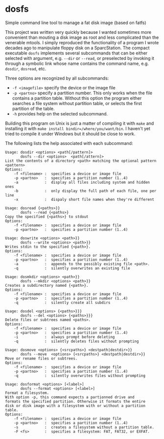 # dosfs
Simple command line tool to manage a fat disk image (based on fatfs)

This project was written very quickly because I wanted sometimes
more convenient than mouting a disk image as root and less
complicated than the venerable mtools. I simply reproduced
the functionality of a program I wrote decades ago to
manipulate floppy disk on a SparcStation.
The compact executable `dosfs` implements several subcommands
that can be either selected with argument, e.g. `--dir` or `--read`, 
or preselected by invoking it through a symbolic link whose name
contains the command name, e.g. `dosdir`, `dosread`, etc.

Three options are recognized by all subcommands:
* `-f <imagefile>` specify the device or the image file
* `-p <partno>` specify a partition number. This only works when the file contains a partition table. Without this option the program either searches a file system without partition table, or selects the first partition of the table.
* `-h` provides help on the selected subcommand.
 
Building this program on Unix is just a matter of compiling it with `make` and installing it
with `make install bindir=/where/you/want/bin`. I haven't yet tried to compile it under Windows
but it should be close to work.
 
The following lists the help associated with each subcommand:

```
Usage: dosdir <options> <path[/pattern]>
       dosfs --dir <options>  <path[/attern]>
List the contents of a directory <path> matching the optional pattern <pattern>
Options:
	-f <filename> :  specifies a device or image file
	-p <partno>   :  specifies a partition number (1..4)
	-a            :  display all files including system and hidden ones
	-b            :  only display the full path of each file, one per line
	-x            :  dispaly short file names when they're different
```

```
Usage: dosread {<paths>}}
       dosfs --read {<paths>}
Copy the specified {<paths>} to stdout
Options:
	-f <filename> :  specifies a device or image file
	-p <partno>   :  specifies a partition number (1..4)
```

```
Usage: doswrite <options> <path>}}
       dosfs --write <options> <path>}}
Writes stdin to the specified {<path>}.
Options:
	-f <filename> :  specifies a device or image file
	-p <partno>   :  specifies a partition number (1..4)
	-a            :  appends to the possibly existing file <path>.
	-q            :  silently overwrites an existing file
```

```
Usage: dosmkdir <options> <path>}}
       dosfs --mkdir <options> <path>}}
Creates a subdirectory named {<path>}.
Options:
	-f <filename> :  specifies a device or image file
	-p <partno>   :  specifies a partition number (1..4)
	-q            :  silently create all subdirs
```

```
Usage: dosdel <options> {<paths>}}}
       dosfs --del <options> {<paths>}}}
Delete files or subtrees named <paths>.
Options:
	-f <filename> :  specifies a device or image file
	-p <partno>   :  specifies a partition number (1..4)
	-i            :  always prompt before deleting
	-q            :  silently deletes files without prompting
```

```
Usage: dosmove <options> {<srcpaths>} <destpath|destdir>}}
       dosfs --move  <options> {<srcpaths>} <destpath|destdir>}}
Move or rename files or subtrees.
Options:
	-f <filename> :  specifies a device or image file
	-p <partno>   :  specifies a partition number (1..4)
	-q            :  silently overwrites files without prompting
```

```
Usage: dosformat <options> [<label>]
       dosfs --format <options> [<label>]
Format a filesystem.
With option -p, this command expects a partionned drive and
formats the specified partition. Otherwise it formats the entire
disk or disk image with a filesystem with or without a partition table.
Options:
	-f <filename> :  specifies a device or image file
	-p <partno>   :  specifies a partition number (1..4)
	-s            :  creates a filesystem without a partition table.
	-F <fs>       :  specifies a filesystem: FAT, FAT32, or EXFAT.
```
